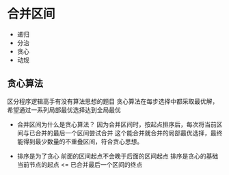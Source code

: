# 合并区间

- 递归
- 分治
- 贪心
- 动规

## 贪心算法
区分程序逻辑高手有没有算法思想的题目
贪心算法在每步选择中都采取最优解，希望通过一系列局部最优选择达到全局最优
- 合并区间为什么是贪心算法？
    因为合并区间时，按起点排序后，每次将当前区间与已合并的最后一个区间尝试合并
    这个能合并就合并的局部最优选择，最终能得到最少数量的不重叠区间，符合贪心思想。

- 排序是为了贪心
    前面的区间起点不会晚于后面的区间起点
    排序是贪心的基础
      当前节点的起点 <= 已合并最后一个区间的终点
      